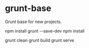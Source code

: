 # grunt-base
Grunt base for new projects.

npm install grunt --save-dev
npm install

grunt clean
grunt build
grunt serve